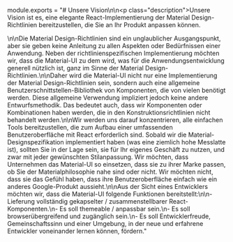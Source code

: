 module.exports = "# Unsere Vision\n\n<p class=\"description\">Unsere Vision ist es, eine elegante React-Implementierung der Material Design-Richtlinien bereitzustellen, die Sie an Ihr Produkt anpassen können.</p>\n\nDie Material Design-Richtlinien sind ein unglaublicher Ausgangspunkt, aber sie geben keine Anleitung zu allen Aspekten oder Bedürfnissen einer Anwendung. Neben der richtlinienspezifischen Implementierung möchten wir, dass die Material-UI zu dem wird, was für die Anwendungsentwicklung generell nützlich ist, ganz im Sinne der Material Design-Richtlinien.\n\nDaher wird die Material-UI nicht nur eine Implementierung der Material Design-Richtlinien sein, sondern auch eine allgemeine Benutzerschnittstellen-Bibliothek von Komponenten, die von vielen benötigt werden. Diese allgemeine Verwendung impliziert jedoch keine andere Entwurfsmethodik. Das bedeutet auch, dass wir Komponenten oder Kombinationen haben werden, die in den Konstruktionsrichtlinien nicht behandelt werden.\n\nWir werden uns darauf konzentrieren, alle einfachen Tools bereitzustellen, die zum Aufbau einer umfassenden Benutzeroberfläche mit React erforderlich sind. Sobald wir die Material-Designspezifikation implementiert haben (was eine ziemlich hohe Messlatte ist), sollten Sie in der Lage sein, sie für Ihr eigenes Geschäft zu nutzen, und zwar mit jeder gewünschten Stilanpassung. Wir möchten, dass Unternehmen das Material-UI so einsetzen, dass sie zu ihrer Marke passen, ob Sie der Materialphilosophie nahe sind oder nicht. Wir möchten nicht, dass sie das Gefühl haben, dass ihre Benutzeroberfläche einfach wie ein anderes Google-Produkt aussieht.\n\nAus der Sicht eines Entwicklers möchten wir, dass die Material-UI folgende Funktionen bereitstellt:\n\n- Lieferung vollständig gekapselter / zusammenstellbarer React-Komponenten.\n- Es soll themeable / anpassbar sein.\n- Es soll browserübergreifend und zugänglich sein.\n- Es soll Entwicklerfreude, Gemeinschaftssinn und einer Umgebung, in der neue und erfahrene Entwickler voneinander lernen können, fördern."